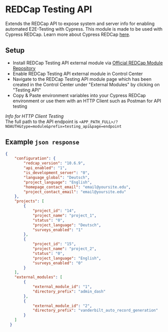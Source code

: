 # REDCap Testing API
Extends the REDCap API to expose system and server info for enabling automated E2E-Testing with Cypress. This module is made to be used with Cypress REDCap. Learn more about Cypress REDCap [here](#tbd).

## Setup

- Install REDCap Testing API external module via [Official REDCap Module Repository](https://redcap.vanderbilt.edu/consortium/modules/)
- Enable REDCap Testing API external module in Control Center
- Navigate to the REDCap Testing API module page which has been created in the Control Center under "External Modules" by clicking on "Testing API"
- Copy & Paste environment variables into your Cypress REDCap environment or use them with an HTTP Client such as Postman for API testing

*Info for HTTP Client Testing* 
<br>The full path to the API endpoint is `<APP_PATH_FULL>/?NOAUTH&type=module&prefix=testing_api&page=endpoint`

## Example `json response`

```json
{
    "configuration": {
        "redcap_version": "10.6.9",
        "api_enabled": "1",
        "is_development_server": "0",
        "language_global": "Deutsch",
        "project_language": "English",
        "homepage_contact_email": "email@yoursite.edu",
        "project_contact_email": "email@yoursite.edu"
    },
    "projects": [
        {
            "project_id": "14",
            "project_name": "project_1",
            "status": "0",
            "project_language": "Deutsch",
            "surveys_enabled": "1"
        },
        {
            "project_id": "15",
            "project_name": "project_2",
            "status": "0",
            "project_language": "English",
            "surveys_enabled": "0"
        }
    ],
    "external_modules": [
        {
            "external_module_id": "1",
            "directory_prefix": "admin_dash"
        },
        {
            "external_module_id": "2",
            "directory_prefix": "vanderbilt_auto_record_generation"
        }
    ]
  }
```
